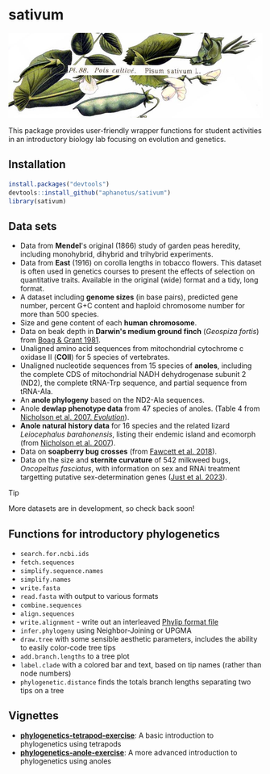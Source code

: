 # sativum

<img src="Masclef_1891_Pl88_Pisum_sativum_L.jpg" style="zoom:150%;" />

This package provides user-friendly wrapper functions for student activities in an introductory biology lab focusing on evolution and genetics.

## Installation

```R
install.packages("devtools")
devtools::install_github("aphanotus/sativum")
library(sativum)
```

## Data sets

- Data from **Mendel**'s original (1866) study of garden peas heredity, including monohybrid, dihybrid and trihybrid experiments.
- Data from **East** (1916) on corolla lengths in tobacco flowers. This dataset is often used in genetics courses to present the effects of selection on quantitative traits. Available in the original (wide) format and a tidy, long format. 
- A dataset including **genome sizes** (in base pairs), predicted gene number, percent G+C content and  haploid chromosome number for more than 500 species.
- Size and gene content of each **human chromosome**.
- Data on beak depth in **Darwin's medium ground finch** (*Geospiza fortis*) from [Boag & Grant 1981](https://doi.org/10.1126/science.214.4516.82).
- Unaligned amino acid sequences from mitochondrial cytochrome c oxidase II (**COII**) for 5 species of vertebrates.
- Unaligned nucleotide sequences from 15 species of **anoles**, including the complete CDS of mitochondrial NADH dehydrogenase subunit 2 (ND2), the complete tRNA-Trp sequence, and partial sequence from tRNA-Ala.
- An **anole phylogeny** based on the ND2-Ala sequences.
- Anole **dewlap phenotype data** from 47 species of anoles. (Table 4 from [Nicholson et al. 2007. *Evolution*](https://www.ncbi.nlm.nih.gov/pmc/articles/PMC1803026/)).
- **Anole natural history data** for 16 species and the related lizard *Leiocephalus barahonensis*, listing their endemic island and ecomorph (from [Nicholson et al. 2007](https://www.ncbi.nlm.nih.gov/pmc/articles/PMC1803026/)).
- Data on **soapberry bug crosses** (from [Fawcett et al. 2018](https://www.nature.com/articles/s41467-018-04102-1)).
- Data on the size and **sternite curvature** of 542 milkweed bugs, *Oncopeltus fasciatus*, with information on sex and RNAi treatment targetting putative sex-determination genes ([Just et al. 2023](https://doi.org/10.1098/rspb.2022.2083)).

> [!TIP]
>
> More datasets are in development, so check back soon!

## Functions for introductory phylogenetics

- `search.for.ncbi.ids`
- `fetch.sequences` 
- `simplify.sequence.names`
- `simplify.names`
- `write.fasta`
- `read.fasta` with output to various formats
- `combine.sequences`
- `align.sequences`
- `write.alignment` - write out an interleaved [Phylip format file](https://en.wikipedia.org/wiki/PHYLIP#File_format)
- `infer.phylogeny` using Neighbor-Joining or UPGMA
- `draw.tree` with some sensible aesthetic parameters, includes the ability to easily color-code tree tips
- `add.branch.lengths` to a tree plot
- `label.clade` with a colored bar and text, based on tip names (rather than node numbers)
- `phylogenetic.distance` finds the totals branch lengths separating two tips on a tree

## Vignettes

- **[phylogenetics-tetrapod-exercise](vignettes/phylogenetics-tetrapod-exercise.pdf)**: A basic introduction to phylogenetics using tetrapods
- **[phylogenetics-anole-exercise](vignettes/phylogenetics-anole-exercise.pdf)**: A more advanced introduction to phylogenetics using anoles

